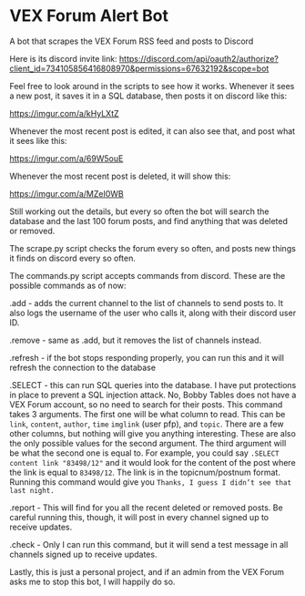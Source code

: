 # VEX Forum Alert Bot
A bot that scrapes the VEX Forum RSS feed and posts to Discord

Here is its discord invite link:
https://discord.com/api/oauth2/authorize?client_id=734105856416808970&permissions=67632192&scope=bot

Feel free to look around in the scripts to see how it works. 
Whenever it sees a new post, it saves it in a SQL database, then posts it on discord like this:

https://imgur.com/a/kHyLXtZ

Whenever the most recent post is edited, it can also see that, and post what it sees like this: 

https://imgur.com/a/69W5ouE

Whenever the most recent post is deleted, it will show this:

https://imgur.com/a/MZeI0WB

Still working out the details, but every so often the bot will search the database and the last 100 forum posts, and find anything that was deleted or removed. 

The scrape.py script checks the forum every so often, and posts new things it finds on discord every so often. 

The commands.py script accepts commands from discord. These are the possible commands as of now:

.add - adds the current channel to the list of channels to send posts to. It also logs the username of the user who calls it, along with their discord user ID.

.remove - same as .add, but it removes the list of channels instead.

.refresh - if the bot stops responding properly, you can run this and it will refresh the connection to the database

.SELECT - this can run SQL queries into the database. I have put protections in place to prevent a SQL injection attack. No, Bobby Tables does not have a VEX Forum account, so no need to search for their posts. This command takes 3 arguments. The first one will be what column to read. This can be `link`, `content`, `author`, `time` `imglink` (user pfp), and `topic`. There are a few other columns, but nothing will give you anything interesting. These are also the only possible values for the second argument. The third argument will be what the second one is equal to. For example, you could say `.SELECT content link "83498/12"` and it would look for the content of the post where the link is equal to `83498/12`. The link is in the topicnum/postnum format. Running this command would give you `Thanks, I guess I didn’t see that last night.`  

.report - This will find for you all the recent deleted or removed posts. Be careful running this, though, it will post in every channel signed up to receive updates. 

.check - Only I can run this command, but it will send a test message in all channels signed up to receive updates. 

Lastly, this is just a personal project, and if an admin from the VEX Forum asks me to stop this bot, I will happily do so. 
